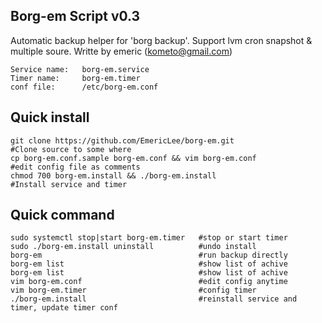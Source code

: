 
Borg-em Script v0.3
-
Automatic backup helper for 'borg backup'.  Support lvm cron snapshot &amp; multiple soure.
Writte by emeric (kometo@gmail.com)

    Service name:   borg-em.service
    Timer name:     borg-em.timer
    conf file:      /etc/borg-em.conf
    
## Quick install
    
    git clone https://github.com/EmericLee/borg-em.git                  #Clone source to some where
    cp borg-em.conf.sample borg-em.conf && vim borg-em.conf             #edit config file as comments
    chmod 700 borg-em.install && ./borg-em.install                      #Install service and timer

## Quick command
    
    sudo systemctl stop|start borg-em.timer   #stop or start timer
    sudo ./borg-em.install uninstall          #undo install 
    borg-em                                   #run backup directly
    borg-em list                              #show list of achive
    borg-em list                              #show list of achive
    vim borg-em.conf                          #edit config anytime
    vim borg-em.timer                         #config timer
    ./borg-em.install                         #reinstall service and timer, update timer conf

